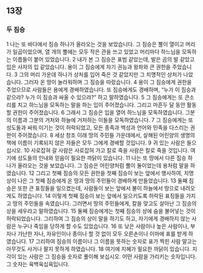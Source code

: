 ## 13장
### 두 짐승
1 나는 또 바다에서 짐승 하나가 올라오는 것을 보았습니다. 그 짐승은 뿔이 열이고 머리가 일곱이었으며, 열 개의 뿔에는 모두 작은 관을 쓰고 있었고 머리마다 하느님을 모독하는 이름들이 붙어 있었습니다.
2 내가 본 그 짐승은 표범 같았는데, 발은 곰의 발 같았고 입은 사자의 입 같았습니다. 용이 그 짐승에게 자기 권능과 왕좌와 큰 권한을 주었습니다.
3 그의 머리 가운데 하나가 상처를 입어 죽은 것 같았지만 그 치명적인 상처가 나았습니다. 그러자 온 땅이 놀라워하며 그 짐승을 따랐습니다.
4 용이 그 짐승에게 권한을 주었으므로 사람들은 용에게 경배하였습니다. 또 짐승에게도 경배하며, “누가 이 짐승과 같으랴? 누가 이 짐승과 싸울 수 있으랴?” 하고 말하였습니다.
5 그 짐승에게는 또 큰소리를 치고 하느님을 모독하는 말을 하는 입이 주어졌습니다. 그리고 마흔두 달 동안 활동할 권한이 주어졌습니다.
6 그래서 그 짐승은 입을 열어 하느님을 모독하였습니다. 그분의 이름과 그분의 거처와 하늘에 거처하는 이들을 모독하였습니다.
7 그 짐승에게는 또 성도들과 싸워 이기는 것이 허락되었고, 모든 종족과 백성과 언어와 민족을 다스리는 권한이 주어졌습니다.
8 세상 창조 이래 땅의 주민들 가운데에서, 살해된 어린양의 생명의 책에 이름이 기록되지 않은 자들은 모두 그에게 경배할 것입니다.
9 귀 있는 사람은 들으십시오.
10 사로잡혀 갈 사람은 사로잡혀 가고 칼로 죽을 사람은 칼로 죽을 것입니다. 여기에 성도들의 인내와 믿음이 필요한 까닭이 있습니다.
11 나는 또 땅에서 다른 짐승 하나가 올라오는 것을 보았습니다. 그 짐승은 어린양처럼 뿔이 둘이었는데 용처럼 말을 하였습니다.
12 그리고 첫째 짐승의 모든 권한을 첫째 짐승이 보는 앞에서 행사하여, 치명상이 나은 그 첫째 짐승에게 온 땅과 땅의 주민들이 경배하게 만들었습니다.
13 둘째 짐승은 또한 큰 표징들을 일으켰는데, 사람들이 보는 앞에서 불이 하늘에서 땅으로 내려오게도 하였습니다.
14 이렇게 첫째 짐승이 보는 앞에서 일으키도록 허락된 표징들을 가지고 땅의 주민들을 속였습니다. 그러면서 땅의 주민들에게, 칼을 맞고도 살아난 그 짐승의 상을 세우라고 말하였습니다.
15 둘째 짐승에게는 첫째 짐승의 상에 숨을 불어넣는 것이 허락되었습니다. 그리하여 그 짐승의 상이 말을 하기도 하고, 자기에게 경배하지 않는 사람은 누구나 죽임을 당하게 할 수도 있었습니다.
16 또 낮은 사람이나 높은 사람이나, 부자나 가난한 자나, 자유인이나 종이나 할 것 없이 모두 오른손이나 이마에 표를 받게 하였습니다.
17 그리하여 짐승의 이름이나 그 이름을 뜻하는 숫자로 표가 찍힌 사람 말고는 아무것도 사거나 팔지 못하게 하였습니다.
18 여기에 지혜가 필요한 까닭이 있습니다. 지각이 있는 사람은 그 짐승을 숫자로 풀이해 보십시오. 어떤 사람을 가리키는 숫자입니다. 그 숫자는 육백육십육입니다.
